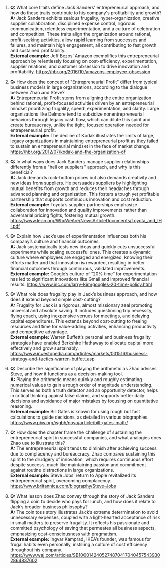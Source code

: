 1. **Q:** What core traits define Jack Sanders' entrepreneurial approach, and how do these traits contribute to his company's profitability and growth?  
   **A:** Jack Sanders exhibits zealous frugality, hyper-organization, creative supplier collaboration, disciplined expense control, rigorous communication, relentless experimentation, and a culture of celebration and competition. These traits align the organization around rational, profit-seeking activities, allow rapid learning from successes and failures, and maintain high engagement, all contributing to fast growth and sustained profitability.  
   **External example:** Jeff Bezos’ Amazon exemplifies this entrepreneurial approach by relentlessly focusing on cost-efficiency, experimentation, supplier relations, and customer obsession to drive innovation and profitability. https://hbr.org/2016/10/amazons-employee-obsession

2. **Q:** How does the concept of "Entrepreneurial Profit" differ from typical business models in large organizations, according to the dialogue between Zhao and Steve?  
   **A:** Entrepreneurial Profit stems from aligning the entire organization behind rational, profit-focused activities driven by an entrepreneurial mindset prioritizing frugality, speed, experimentation, and clarity. Large organizations like Delmore tend to subsidize nonentrepreneurial behaviors through legacy cash flow, which can dilute this spirit and create bureaucracy, unlike the tight, focused operation needed for entrepreneurial profit.  
   **External example:** The decline of Kodak illustrates the limits of large, legacy organizations in maintaining entrepreneurial profit as they failed to sustain an entrepreneurial mindset in the face of market change. https://hbr.org/2012/07/kodak-and-the-organization-of

3. **Q:** In what ways does Jack Sanders manage supplier relationships differently from a "hell on suppliers" approach, and why is this beneficial?  
   **A:** Jack demands rock-bottom prices but also demands creativity and new ideas from suppliers. He persuades suppliers by highlighting mutual benefits from growth and reduces their headaches through advanced planning and organization. This fosters a tough yet profitable partnership that supports continuous innovation and cost reduction.  
   **External example:** Toyota’s supplier partnerships emphasize collaboration for innovation and quality improvements rather than adversarial pricing fights, fostering mutual growth. https://www.lean.org/WhoWeAre/NewsArticleDocuments/Toyota_and_IHI.pdf

4. **Q:** Explain how Jack’s use of experimentation influences both his company’s culture and financial outcomes.  
   **A:** Jack systematically tests new ideas and quickly cuts unsuccessful experiments while scaling successful ones. This creates a dynamic culture where employees are engaged and energized, knowing their efforts matter and that innovation is rewarded, resulting in better financial outcomes through continuous, validated improvements.  
   **External example:** Google’s culture of “20% time” for experimentation has led to significant innovations like Gmail and improved financial results. https://www.inc.com/larry-kim/googles-20-time-policy.html

5. **Q:** What role does frugality play in Jack’s business approach, and how does it extend beyond simple cost-cutting?  
   **A:** Frugality for Jack is a rigorous, almost missionary zeal promoting universal and absolute saving. It includes questioning trip necessity, flying coach, using inexpensive venues for meetings, and delaying capital expenditures. This extends beyond cost-cutting to freeing resources and time for value-adding activities, enhancing productivity and competitive advantage.  
   **External example:** Warren Buffett’s personal and business frugality strategies have enabled Berkshire Hathaway to allocate capital more effectively and grow sustainably. https://www.investopedia.com/articles/markets/031516/business-strategy-and-tactics-warren-buffett.asp

6. **Q:** Describe the significance of playing the arithmetic as Zhao advises Steve, and how it functions as a decision-making tool.  
   **A:** Playing the arithmetic means quickly and roughly estimating numerical values to gain a rough order of magnitude understanding. This serves as both a truth detector and an opportunity detector, helps in critical thinking against false claims, and supports better daily decisions and avoidance of major mistakes by focusing on quantitative reasoning.  
   **External example:** Bill Gates is known for using rough but fast calculations to guide decisions, as detailed in various biographies. https://www.pbs.org/wgbh/nova/article/bill-gates-math/

7. **Q:** How does the chapter frame the challenge of sustaining the entrepreneurial spirit in successful companies, and what analogies does Zhao use to illustrate this?  
   **A:** The entrepreneurial spirit tends to diminish after achieving success due to complacency and bureaucracy. Zhao compares sustaining this spirit to the drudgery of innovation, which requires continuous effort despite success, much like maintaining passion and commitment against routine distractions in large organizations.  
   **External example:** Steve Jobs’ return to Apple revitalized its entrepreneurial spirit, overcoming complacency. https://www.britannica.com/biography/Steve-Jobs

8. **Q:** What lesson does Zhao convey through the story of Jack Sanders flipping a coin to decide who pays for lunch, and how does it relate to Jack’s broader business philosophy?  
   **A:** The coin toss story illustrates Jack’s extreme determination to avoid unnecessary expenses, coupled with a light-hearted acceptance of risk in small matters to preserve frugality. It reflects his passionate and committed psychology of saving that permeates all business aspects, emphasizing cost-consciousness with pragmatism.  
   **External example:** Ingvar Kamprad, IKEA’s founder, was famous for frugal habits even personally, instilling a culture of cost efficiency throughout his company. https://www.wsj.com/articles/SB10001424052748704170404575439302864837602

